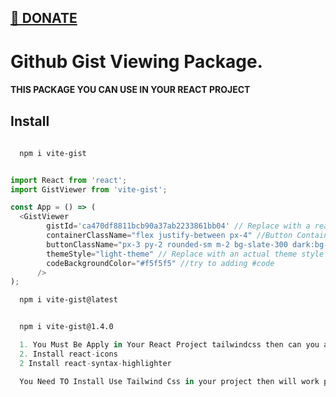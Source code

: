 ## [🙏 DONATE ](https://buymeacoffee.com/sagarsuri)

# Github Gist Viewing Package.

#### THIS PACKAGE YOU CAN USE IN YOUR REACT PROJECT

## Install

```bash
  
  npm i vite-gist

```

```Javascript

import React from 'react';
import GistViewer from 'vite-gist';

const App = () => (
  <GistViewer
        gistId='ca470df8811bcb90a37ab2233861bb04' // Replace with a real Gist ID
        containerClassName="flex justify-between px-4" //Button Container
        buttonClassName="px-3 py-2 rounded-sm m-2 bg-slate-300 dark:bg-gray-700" //Button Styling
        themeStyle="light-theme" // Replace with an actual theme style if needed
        codeBackgroundColor="#f5f5f5" //try to adding #code
      />
);

```

```bash
  npm i vite-gist@latest
```

```bash

  npm i vite-gist@1.4.0

```


```javascript
  1. You Must Be Apply in Your React Project tailwindcss then can you also handle the design
  2. Install react-icons
  2 Install react-syntax-highlighter
```

```javascript
  You Need TO Install Use Tailwind Css in your project then will work properly design 
```
